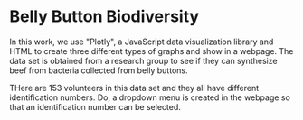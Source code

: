 # Belly Button Biodiversity
In this work, we use "Plotly", a JavaScript data visualization library and HTML to create three different types of graphs and show in a webpage.
The data set is obtained from a research group to see if they can synthesize beef from bacteria collected from belly buttons.

THere are 153 volunteers in this data set and they all have different identification numbers. Do, a dropdown menu is created in the webpage so that an identification
number can be selected.
